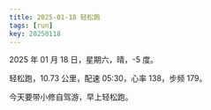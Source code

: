 ```yaml
---
title: 2025-01-18 轻松跑
tags: [run]
key: 20250118
---
```


2025 年 01 月 18 日，星期六，晴，-5 度。

轻松跑，10.73 公里，配速 05:30，心率 138，步频 179。

<!--more-->

今天要带小修自驾游，早上轻松跑。

<div class="strava-embed-placeholder" data-embed-type="activity" data-embed-id="13365949130" data-style="standard" data-from-embed="false"></div><script src="https://strava-embeds.com/embed.js"></script>
